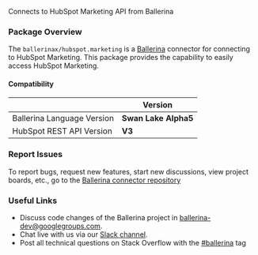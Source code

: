 Connects to HubSpot Marketing API from Ballerina

### Package Overview

The `ballerinax/hubspot.marketing` is a [Ballerina](https://ballerina.io/) connector for connecting to HubSpot Marketing.
This package provides the capability to easily access  HubSpot Marketing.

#### Compatibility
|                               | Version               |
|-------------------------------|-----------------------|
| Ballerina Language Version    | **Swan Lake Alpha5**  |
| HubSpot REST API Version      | **V3**                |

### Report Issues
To report bugs, request new features, start new discussions, view project boards, etc., go to the [Ballerina connector repository](https://github.com/ballerina-platform/ballerinax-openapi-connectors)
### Useful Links
- Discuss code changes of the Ballerina project in [ballerina-dev@googlegroups.com](mailto:ballerina-dev@googlegroups.com).
- Chat live with us via our [Slack channel](https://ballerina.io/community/slack/).
- Post all technical questions on Stack Overflow with the [#ballerina](https://stackoverflow.com/questions/tagged/ballerina) tag
